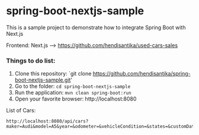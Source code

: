 # spring-boot-nextjs-sample

This is a sample project to demonstrate how to integrate Spring Boot with Next.js

Frontend: Next.js --> https://github.com/hendisantika/used-cars-sales

### Things to do list:

1. Clone this repository: `git clone https://github.com/hendisantika/spring-boot-nextjs-sample.git'
2. Go to the folder: `cd spring-boot-nextjs-sample`
3. Run the application: `mvn clean spring-boot:run`
4. Open your favorite browser: http://localhost:8080

List of Cars:

```shell
http://localhost:8080/api/cars?maker=Audi&model=A5&year=&odometer=&vehicleCondition=&states=&customDate=&saleCategory=&badges=&bodyType=&bodyTypeConfig=&fuelType=&transmission=&engine=&cylinders=&division=&drive=&seat=&doors=&description=&sort=Sort%20by%20Sale%20Date&asc=DESC
```
